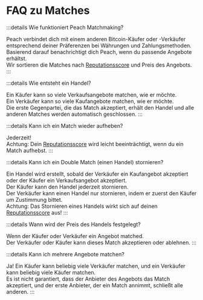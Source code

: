# FAQ zu Matches

:::details Wie funktioniert Peach Matchmaking?

Peach verbindet dich mit einem anderen Bitcoin-Käufer oder -Verkäufer entsprechend deiner Präferenzen bei Währungen und Zahlungsmethoden.  
Basierend darauf benachrichtigt dich Peach, wenn du passende Angebote erhältst.  
Wir sortieren die Matches nach [Reputationsscore](/faq/account/#what-does-the-peach-score-mean) und Preis des Angebots.
:::

:::details Wie entsteht ein Handel?

Ein Käufer kann so viele Verkaufsangebote matchen, wie er möchte.  
Ein Verkäufer kann so viele Kaufangebote matchen, wie er möchte.  
Die erste Gegenpartei, die das Match akzeptiert, erhält den Handel und alle anderen Matches werden automatisch geschlossen.
:::

:::details Kann ich ein Match wieder aufheben?

Jederzeit!  
Achtung: Dein [Reputationsscore](/faq/account/#what-does-the-peach-score-mean) wird leicht beeinträchtigt, wenn du ein Match aufhebst.
:::

:::details Kann ich ein Double Match (einen Handel) stornieren?

Ein Handel wird erstellt, sobald der Verkäufer ein Kaufangebot akzeptiert oder der Käufer ein Verkaufsangebot akzeptiert.  
Der Käufer kann den Handel jederzeit stornieren.  
Der Verkäufer kann einen Handel nur stornieren, indem er zuerst den Käufer um Zustimmung bittet.  
Achtung: Das Stornieren eines Handels wirkt sich auf deinen [Reputationsscore](/faq/account/#what-does-the-peach-score-mean) aus!
:::

:::details Wann wird der Preis des Handels festgelegt?

Wenn der Käufer oder Verkäufer ein Angebot matched.  
Der Verkäufer oder Käufer kann dieses Match akzeptieren oder ablehnen.
:::

:::details Kann ich mehrere Angebote matchen?

Ja! Ein Käufer kann beliebig viele Verkäufer matchen, und ein Verkäufer kann beliebig viele Käufer matchen.  
Es ist nicht garantiert, dass der Anbieter des Angebots das Match akzeptiert, und der erste Anbieter, der ein Match annimmt, schließt alle anderen.
:::
